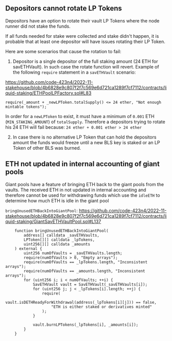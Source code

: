 ## Depositors cannot rotate LP Tokens

Depositors have an option to rotate their vault LP Tokens where the node runner did not stake the funds. 

If all funds needed for stake were collected and stake didn't happen, it is probable that at least one depositor will have issues rotating their LP Token.

Here are some scenarios that cause the rotation to fail:
1. Depositor is a single depositor of the full staking amount (24 ETH for savETHVault).
In such case the rotate function will revert. Example of the following `require` statement in a `savETHVault` scenario:

https://github.com/code-423n4/2022-11-stakehouse/blob/4b6828e9c807f2f7c569e6d721ca1289f7cf7112/contracts/liquid-staking/ETHPoolLPFactory.sol#L83
```
require(_amount + _newLPToken.totalSupply() <= 24 ether, "Not enough mintable tokens");
```
In order for a `newLPToken` to exist, it must have a minimum of `0.001` ETH (`MIN_STAKING_AMOUNT`) of `totalSupply`. 
Therefore a depositors trying to rotate his 24 ETH will fail because: `24 ether + 0.001 ether > 24 ether`  

2. In case there is no alternative LP Token that can hold the depositors amount the funds would freeze until a new BLS key is staked or an LP Token of other BLS was burned.

## ETH not updated in internal accounting of giant pools

Giant pools have a feature of bringing ETH back to the giant pools from the vaults.
The received ETH in not updated in internal accounting and therefore cannot be used for withdrawing funds which use the `idleETH` to determine how much ETH is idle in the giant pool

`bringUnusedETHBackIntoGiantPool`:
https://github.com/code-423n4/2022-11-stakehouse/blob/4b6828e9c807f2f7c569e6d721ca1289f7cf7112/contracts/liquid-staking/GiantSavETHVaultPool.sol#L137
```
    function bringUnusedETHBackIntoGiantPool(
        address[] calldata _savETHVaults,
        LPToken[][] calldata _lpTokens,
        uint256[][] calldata _amounts
    ) external {
        uint256 numOfVaults = _savETHVaults.length;
        require(numOfVaults > 0, "Empty arrays");
        require(numOfVaults == _lpTokens.length, "Inconsistent arrays");
        require(numOfVaults == _amounts.length, "Inconsistent arrays");
        for (uint256 i; i < numOfVaults; ++i) {
            SavETHVault vault = SavETHVault(_savETHVaults[i]);
            for (uint256 j; j < _lpTokens[i].length; ++j) {
                require(
                    vault.isDETHReadyForWithdrawal(address(_lpTokens[i][j])) == false,
                    "ETH is either staked or derivatives minted"
                );
            }

            vault.burnLPTokens(_lpTokens[i], _amounts[i]);
        }
    }
```
